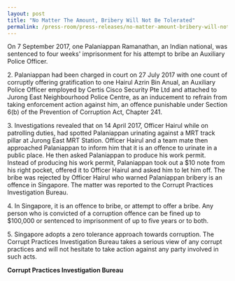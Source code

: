 ```yaml
---
layout: post
title: "No Matter The Amount, Bribery Will Not Be Tolerated"
permalink: /press-room/press-releases/no-matter-amount-bribery-will-not-be-tolerated/
---
```

On 7 September 2017, one Palaniappan Ramanathan, an Indian national, was sentenced to four weeks' imprisonment for his attempt to bribe an Auxiliary Police Officer.

2\.        Palaniappan had been charged in court on 27 July 2017 with one count of corruptly offering gratification to one Hairul Azrin Bin Anual, an Auxiliary Police Officer employed by Certis Cisco Security Pte Ltd and attached to Jurong East Neighbourhood Police Centre, as an inducement to refrain from taking enforcement action against him, an offence punishable under Section 6(b) of the Prevention of Corruption Act, Chapter 241.

3\.        Investigations revealed that on 14 April 2017, Officer Hairul while on patrolling duties, had spotted Palaniappan urinating against a MRT track pillar at Jurong East MRT Station. Officer Hairul and a team mate then approached Palaniappan to inform him that it is an offence to urinate in a public place. He then asked Palaniappan to produce his work permit. Instead of producing his work permit, Palaniappan took out a $10 note from his right pocket, offered it to Officer Hairul and asked him to let him off. The bribe was rejected by Officer Hairul who warned Palaniappan bribery is an offence in Singapore. The matter was reported to the Corrupt Practices Investigation Bureau.

4\.        In Singapore, it is an offence to bribe, or attempt to offer a bribe. Any person who is convicted of a corruption offence can be fined up to $100,000 or sentenced to imprisonment of up to five years or to both.

5\.        Singapore adopts a zero tolerance approach towards corruption. The Corrupt Practices Investigation Bureau takes a serious view of any corrupt practices and will not hesitate to take action against any party involved in such acts.

**Corrupt Practices Investigation Bureau**

